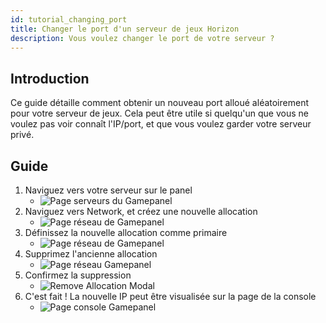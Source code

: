 ```yaml
---
id: tutorial_changing_port
title: Changer le port d'un serveur de jeux Horizon
description: Vous voulez changer le port de votre serveur ?
---
```


## Introduction
Ce guide détaille comment obtenir un nouveau port alloué aléatoirement pour votre serveur de jeux. Cela peut être utile si quelqu'un que vous ne voulez pas voir connaît l'IP/port, et que vous voulez garder votre serveur privé.

## Guide
1. Naviguez vers votre serveur sur le panel
   - ![Page serveurs du Gamepanel](https://archive.horizonnetworks.uk/Resources/Documentation/Using%20SFTP/10Horizon%20Panel%20Servers.png)
2. Naviguez vers Network, et créez une nouvelle allocation
    - ![Page réseau de Gamepanel](https://archive.horizonnetworks.uk/Resources/Documentation/Changing%20port/Creating%20Allocation.png)
3. Définissez la nouvelle allocation comme primaire
    - ![Page réseau de Gamepanel](https://archive.horizonnetworks.uk/Resources/Documentation/Changing%20port/Making%20Allocation%20Primary.png)
4. Supprimez l'ancienne allocation
    - ![Page réseau Gamepanel](https://archive.horizonnetworks.uk/Resources/Documentation/Changing%20port/Deleting%20Allocation.png)
5. Confirmez la suppression
    - ![Remove Allocation Modal](https://archive.horizonnetworks.uk/Resources/Documentation/Changing%20port/Removing%20Allocation.png)
6. C'est fait ! La nouvelle IP peut être visualisée sur la page de la console
    - ![Page console Gamepanel](https://archive.horizonnetworks.uk/Resources/Documentation/Changing%20port/New%20IP.png)